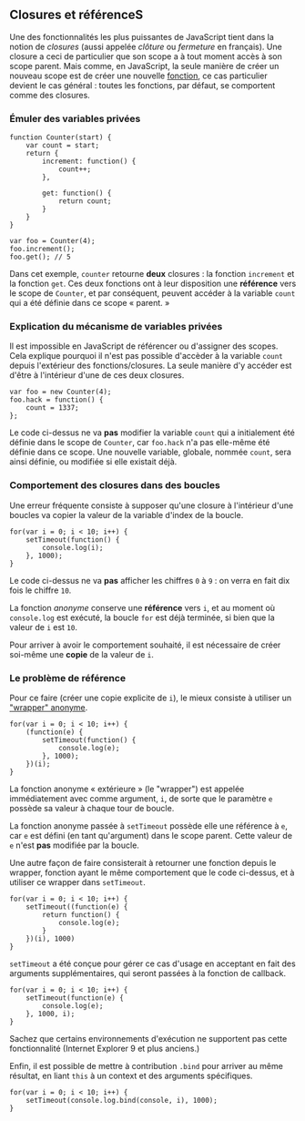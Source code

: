 ## Closures et référenceS

Une des fonctionnalités les plus puissantes de JavaScript tient dans la notion
de *closures* (aussi appelée *clôture* ou *fermeture* en français). Une closure
a ceci de particulier que son scope a à tout moment accès à son scope parent.
Mais comme, en JavaScript, la seule manière de créer un nouveau scope est de
créer une nouvelle [fonction](#function.scopes), ce cas particulier devient le
cas général : toutes les fonctions, par défaut, se comportent comme des closures.

### Émuler des variables privées

    function Counter(start) {
        var count = start;
        return {
            increment: function() {
                count++;
            },

            get: function() {
                return count;
            }
        }
    }

    var foo = Counter(4);
    foo.increment();
    foo.get(); // 5

Dans cet exemple, `counter` retourne **deux** closures : la fonction `increment`
et la fonction `get`. Ces deux fonctions ont à leur disposition une **référence**
vers le scope de `Counter`, et par conséquent, peuvent accéder à la variable
`count` qui a été définie dans ce scope « parent. »

### Explication du mécanisme de variables privées

Il est impossible en JavaScript de référencer ou d'assigner des scopes. Cela
explique pourquoi il n'est pas possible d'accèder à la variable `count` depuis
l'extérieur des fonctions/closures. La seule manière d'y accéder est d'être
à l'intérieur d'une de ces deux closures.

    var foo = new Counter(4);
    foo.hack = function() {
        count = 1337;
    };

Le code ci-dessus ne va **pas** modifier la variable `count` qui a initialement
été définie dans le scope de `Counter`, car `foo.hack` n'a pas elle-même été
définie dans ce scope. Une nouvelle variable, globale, nommée `count`, sera
ainsi définie, ou modifiée si elle existait déjà.

### Comportement des closures dans des boucles

Une erreur fréquente consiste à supposer qu'une closure à l'intérieur d'une
boucles va copier la valeur de la variable d'index de la boucle.

    for(var i = 0; i < 10; i++) {
        setTimeout(function() {
            console.log(i);
        }, 1000);
    }

Le code ci-dessus ne va **pas** afficher les chiffres `0` à `9` : on verra en
fait dix fois le chiffre `10`.

La fonction *anonyme* conserve une **référence** vers `i`, et au moment où
`console.log` est exécuté, la boucle `for` est déjà terminée, si bien que la
valeur de `i` est `10`.

Pour arriver à avoir le comportement souhaité, il est nécessaire de créer
soi-même une **copie** de la valeur de `i`.

### Le problème de référence

Pour ce faire (créer une copie explicite de `i`), le mieux consiste à utiliser
un ["wrapper" anonyme](#function.scopes).

    for(var i = 0; i < 10; i++) {
        (function(e) {
            setTimeout(function() {
                console.log(e);
            }, 1000);
        })(i);
    }

La fonction anonyme « extérieure » (le "wrapper") est appelée immédiatement
avec comme argument, `i`, de sorte que le paramètre `e` possède sa valeur
à chaque tour de boucle.

La fonction anonyme passée à `setTimeout` possède elle une référence à `e`,
car `e` est défini (en tant qu'argument) dans le scope parent. Cette valeur
de `e` n'est **pas** modifiée par la boucle.

Une autre façon de faire consisterait à retourner une fonction depuis le
wrapper, fonction ayant le même comportement que le code ci-dessus, et à
utiliser ce wrapper dans `setTimeout`.

    for(var i = 0; i < 10; i++) {
        setTimeout((function(e) {
            return function() {
                console.log(e);
            }
        })(i), 1000)
    }

`setTimeout` a été conçue pour gérer ce cas d'usage en acceptant en fait
des arguments supplémentaires, qui seront passées à la fonction de callback.

    for(var i = 0; i < 10; i++) {
        setTimeout(function(e) {
            console.log(e);
        }, 1000, i);
    }

Sachez que certains environnements d'exécution ne supportent pas cette
fonctionnalité (Internet Explorer 9 et plus anciens.)

Enfin, il est possible de mettre à contribution `.bind` pour arriver au
même résultat, en liant `this` à un context et des arguments spécifiques.

    for(var i = 0; i < 10; i++) {
        setTimeout(console.log.bind(console, i), 1000);
    }
